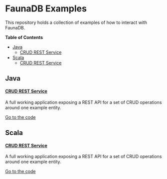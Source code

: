 # FaunaDB Examples

This repository holds a collection of examples of how to interact with FaunaDB.

__Table of Contents__

* [Java](#java)
  * [CRUD REST Service](java/faunadb-crud-example-app)
* [Scala](#scala)
  * [CRUD REST Service](scala/faunadb-crud-example-app)

## Java
#### [CRUD REST Service](java/faunadb-crud-example-app)
A full working application exposing a REST API for a set of CRUD operations around one example entity. 

[Go to the code](java/faunadb-crud-example-app)

## Scala
#### [CRUD REST Service](scala/faunadb-crud-example-app)
A full working application exposing a REST API for a set of CRUD operations around one example entity.

[Go to the code](scala/faunadb-crud-example-app)